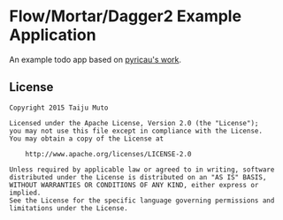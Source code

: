 Flow/Mortar/Dagger2 Example Application
=======================================

An example todo app based on [pyricau's work](https://github.com/pyricau/dagger2-mortar-flow-experiment).

License
-------

    Copyright 2015 Taiju Muto
    
    Licensed under the Apache License, Version 2.0 (the "License");
    you may not use this file except in compliance with the License.
    You may obtain a copy of the License at
    
        http://www.apache.org/licenses/LICENSE-2.0
    
    Unless required by applicable law or agreed to in writing, software
    distributed under the License is distributed on an "AS IS" BASIS,
    WITHOUT WARRANTIES OR CONDITIONS OF ANY KIND, either express or implied.
    See the License for the specific language governing permissions and
    limitations under the License.
 
